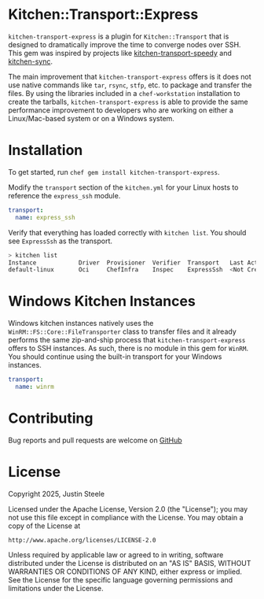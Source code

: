 # Kitchen::Transport::Express

`kitchen-transport-express` is a plugin for `Kitchen::Transport` that is designed to dramatically improve the time to converge  nodes over SSH. This gem was inspired by projects 
like [kitchen-transport-speedy](https://github.com/criteo/kitchen-transport-speedy) and [kitchen-sync](https://github.com/coderanger/kitchen-sync).

The main improvement that `kitchen-transport-express` offers is it does not use native commands like `tar`, `rsync`, `stfp`, etc. to package and transfer the files.  By using the libraries
included in a `chef-workstation` installation to create the tarballs, `kitchen-transport-express` is able to provide the same performance improvement to developers who are working on either a
Linux/Mac-based system or on a Windows system.

# Installation

To get started, run `chef gem install kitchen-transport-express`.

Modify the `transport` section of the `kitchen.yml` for your Linux hosts to reference the `express_ssh` module.

```yaml
transport:
  name: express_ssh
```

Verify that everything has loaded correctly with `kitchen list`.  You should see `ExpressSsh` as the transport.

```bash
> kitchen list                                                                                                                                                                                                                                             ─╯
Instance            Driver  Provisioner  Verifier  Transport   Last Action    Last Error
default-linux       Oci     ChefInfra    Inspec    ExpressSsh  <Not Created>  <None>
```

# Windows Kitchen Instances

Windows kitchen instances natively uses the `WinRM::FS::Core::FileTransporter` class to transfer files and it already performs the same zip-and-ship process that `kitchen-transport-express` offers
to SSH instances. As such, there is no module in this gem for `WinRM`. You should continue using the built-in transport for your Windows instances.

```yaml
transport:
  name: winrm
```

# Contributing

Bug reports and pull requests are welcome on [GitHub](https://github.com/justintsteele/kitchen-transport-express.git)

# License

Copyright 2025, Justin Steele

Licensed under the Apache License, Version 2.0 (the "License"); you may not use this file except in compliance with the License. You may obtain a copy of the License at

    http://www.apache.org/licenses/LICENSE-2.0

Unless required by applicable law or agreed to in writing, software distributed under the License is distributed on an "AS IS" BASIS, WITHOUT WARRANTIES OR CONDITIONS OF ANY KIND, either express or implied. 
See the License for the specific language governing permissions and limitations under the License.
